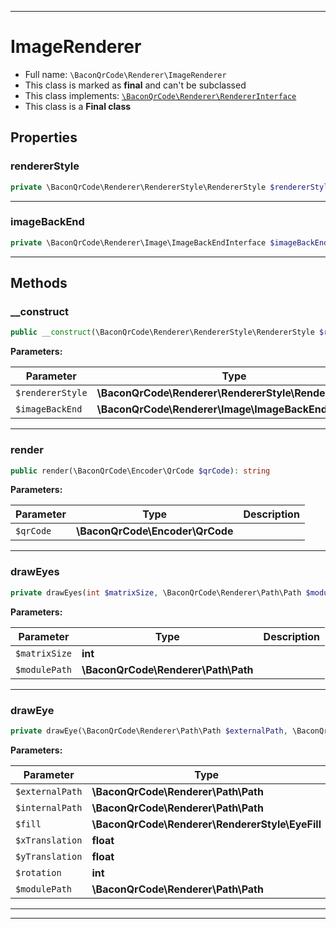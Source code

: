 ***

# ImageRenderer

* Full name: `\BaconQrCode\Renderer\ImageRenderer`
* This class is marked as **final** and can't be subclassed
* This class implements:
  [`\BaconQrCode\Renderer\RendererInterface`](./RendererInterface.md)
* This class is a **Final class**

## Properties

### rendererStyle

```php
private \BaconQrCode\Renderer\RendererStyle\RendererStyle $rendererStyle
```

***

### imageBackEnd

```php
private \BaconQrCode\Renderer\Image\ImageBackEndInterface $imageBackEnd
```

***

## Methods

### __construct

```php
public __construct(\BaconQrCode\Renderer\RendererStyle\RendererStyle $rendererStyle, \BaconQrCode\Renderer\Image\ImageBackEndInterface $imageBackEnd): mixed
```

**Parameters:**

| Parameter | Type | Description |
|-----------|------|-------------|
| `$rendererStyle` | **\BaconQrCode\Renderer\RendererStyle\RendererStyle** |  |
| `$imageBackEnd` | **\BaconQrCode\Renderer\Image\ImageBackEndInterface** |  |

***

### render

```php
public render(\BaconQrCode\Encoder\QrCode $qrCode): string
```

**Parameters:**

| Parameter | Type | Description |
|-----------|------|-------------|
| `$qrCode` | **\BaconQrCode\Encoder\QrCode** |  |

***

### drawEyes

```php
private drawEyes(int $matrixSize, \BaconQrCode\Renderer\Path\Path $modulePath): \BaconQrCode\Renderer\Path\Path
```

**Parameters:**

| Parameter | Type | Description |
|-----------|------|-------------|
| `$matrixSize` | **int** |  |
| `$modulePath` | **\BaconQrCode\Renderer\Path\Path** |  |

***

### drawEye

```php
private drawEye(\BaconQrCode\Renderer\Path\Path $externalPath, \BaconQrCode\Renderer\Path\Path $internalPath, \BaconQrCode\Renderer\RendererStyle\EyeFill $fill, float $xTranslation, float $yTranslation, int $rotation, \BaconQrCode\Renderer\Path\Path $modulePath): \BaconQrCode\Renderer\Path\Path
```

**Parameters:**

| Parameter | Type | Description |
|-----------|------|-------------|
| `$externalPath` | **\BaconQrCode\Renderer\Path\Path** |  |
| `$internalPath` | **\BaconQrCode\Renderer\Path\Path** |  |
| `$fill` | **\BaconQrCode\Renderer\RendererStyle\EyeFill** |  |
| `$xTranslation` | **float** |  |
| `$yTranslation` | **float** |  |
| `$rotation` | **int** |  |
| `$modulePath` | **\BaconQrCode\Renderer\Path\Path** |  |

***


***

